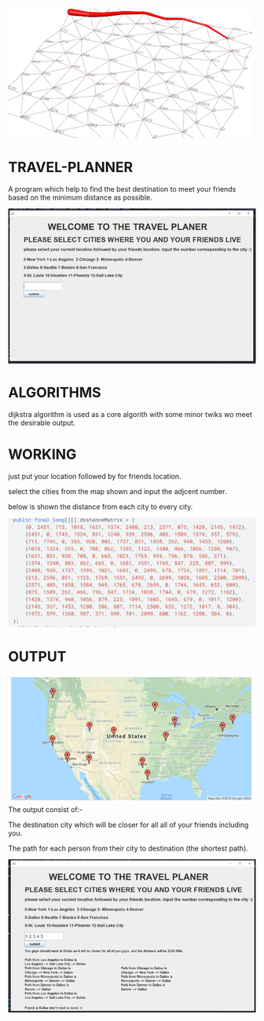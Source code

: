 
![](IMAGES/gifff.gif)

# TRAVEL-PLANNER

  A program which help to find the best destination to meet your friends based on the minimum distance as possible.

![](IMAGES/Capture.png)


# ALGORITHMS
dijkstra algorithm is used as a core algorith with some minor twiks wo meet the desirable output.

# WORKING
just put your location followed by for friends location.

select the cities from the map shown and input the adjcent number.

below is shown the distance from each city to every city.

![](IMAGES/Capture_4.PNG)

# OUTPUT
![](IMAGES/Capture_3.PNG)
The output consist of:-

The destination city which will be closer for all all of your friends including you.

The path for each person from their city to destination (the shortest path).


![](IMAGES/Capture_2.png)
